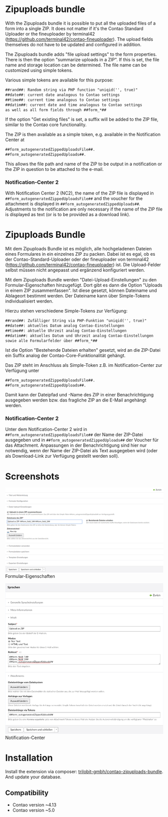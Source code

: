 Zipuploads bundle
==================

With the Zipuploads bundle it is possible to put all the uploaded files of a form into a single ZIP. It does not matter if it's the Contao Standard Uploader or the fineuploader by terminal42 (https://github.com/terminal42/contao-fineuploader). The upload fields themselves do not have to be updated and configured in addition.

The Zipuploads bundle adds "file upload settings" to the form properties. There is then the option "summarize uploads in a ZIP". If this is set, the file name and storage location can be determined. The file name can be customized using simple tokens.

Various simple tokens are available for this purpose:

    ##rand##: Random string via PHP function "uniqid('', true)"
    ##date##: current date analogous to Contao settings
    ##time##: current time analogous to Contao settings
    ##datim##: current date and time analogous to Contao settings
    as well as all form fields through ##form_*##
If the option "Get existing files" is set, a suffix will be added to the ZIP file, similar to the Contao core functionality.

The ZIP is then available as a simple token, e.g. available in the Notification Center at

    ##form_autogeneratedZippedUploadsFile##.
    ##form_autogeneratedZippedUploads##.

This allows the file path and name of the ZIP to be output in a notification or the ZIP in question to be attached to the e-mail.

### Notification-Center 2

With Notification Center 2 (NC2), the name of the ZIP file is displayed in `##form_autogeneratedZippedUploadsFile##` and the voucher for the attachment is displayed in `##form_autogeneratedZippedUploads##`.
Adjustments to the notification are only necessary if the name of the ZIP file is displayed as text (or is to be provided as a download link).

Zipuploads Bundle
==================

Mit dem Zipuploads Bundle ist es möglich, alle hochgeladenen Dateien eines Formulares in ein einzelnes ZIP zu packen. Dabei ist es egal, ob es der Contao-Standard-Uploader oder der fineuploader von terminal42 (https://github.com/terminal42/contao-fineuploader) ist. Die Upload-Felder selbst müssen nicht angepasst und ergänzend konfiguriert werden.

Mit dem Zipuploads Bundle werden "Datei-Upload-Einstellungen" zu den Formular-Eigenschaften hinzugefügt. Dort gibt es dann die Option "Uploads in einem ZIP zusammenfassen". Ist diese gesetzt, können Dateiname und Ablageort bestimmt werden. Der Dateiname kann über Simple-Tokens individualisiert werden.

Hierzu stehen verschiedene Simple-Tokens zur Verfügung:

    ##rand##: Zufälliger String via PHP-Funktion "uniqid('', true)"
    ##date##: aktuelles Datum analog Contao-Einstellungen
    ##time##: aktuelle Uhrzeit analog Contao-Einstellungen
    ##datim##: aktuelles Datum und Uhrzeit analog Contao-Einstellungen
    sowie alle Formularfelder über ##form_*##
Ist die Option "Bestehende Dateien erhalten" gesetzt, wird an die ZIP-Datei ein Suffix analog der Contao-Core-Funktionalität gehängt.

Das ZIP steht im Anschluss als Simple-Token z.B. im Notification-Center zur Verfügung unter

    ##form_autogeneratedZippedUploadsFile##.
    ##form_autogeneratedZippedUploads##.

Damit kann der Dateipfad und -Name des ZIP in einer Benachrichtigung ausgegeben werden bzw. das fragliche ZIP an die E-Mail angehängt werden.

### Notification-Center 2

Unter dem Notification-Center 2 wird in `##form_autogeneratedZippedUploadsFile##` der Name der ZIP-Datei ausgegeben und in `##form_autogeneratedZippedUploads##` der Voucher für das Attachment.
Anpassungen in der Benachrichtigung sind hier nur notwendig, wenn der Name der ZIP-Datei als Text ausgegeben wird (oder als Download-Link zur Verfügung gestellt werden soll).

Screenshots
===========

![](docs/images/Formulareigenschaften.png)
Formular-Eigenschaften

![](docs/images/Notification-Center.png)
Notification-Center

Installation
============

Install the extension via composer: [trilobit-gmbh/contao-zipuploads-bundle](https://packagist.org/packages/trilobit-gmbh/contao-zipuploads-bundle).
And update your database.



Compatibility
-------------

- Contao version ~4.13
- Contao version ~5.0
